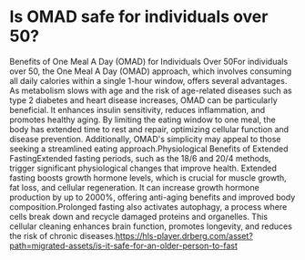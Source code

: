 # Is OMAD safe for individuals over 50?

Benefits of One Meal A Day (OMAD) for Individuals Over 50For individuals over 50, the One Meal A Day (OMAD) approach, which involves consuming all daily calories within a single 1-hour window, offers several advantages. As metabolism slows with age and the risk of age-related diseases such as type 2 diabetes and heart disease increases, OMAD can be particularly beneficial. It enhances insulin sensitivity, reduces inflammation, and promotes healthy aging. By limiting the eating window to one meal, the body has extended time to rest and repair, optimizing cellular function and disease prevention. Additionally, OMAD's simplicity may appeal to those seeking a streamlined eating approach.Physiological Benefits of Extended FastingExtended fasting periods, such as the 18/6 and 20/4 methods, trigger significant physiological changes that improve health. Extended fasting boosts growth hormone levels, which is crucial for muscle growth, fat loss, and cellular regeneration. It can increase growth hormone production by up to 2000%, offering anti-aging benefits and improved body composition.Prolonged fasting also activates autophagy, a process where cells break down and recycle damaged proteins and organelles. This cellular cleaning enhances brain function, promotes longevity, and reduces the risk of chronic diseases.https://hls-player.drberg.com/asset?path=migrated-assets/is-it-safe-for-an-older-person-to-fast